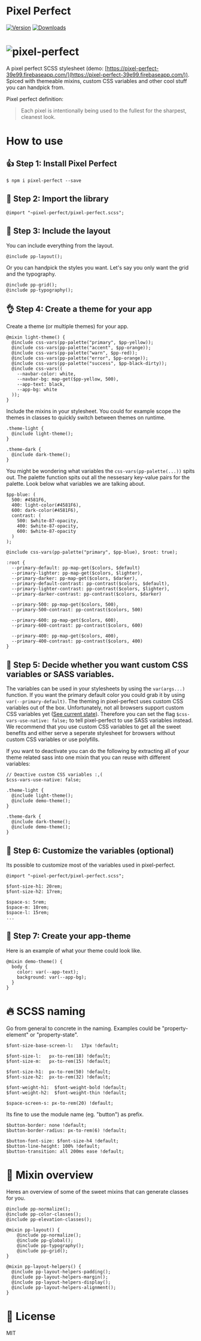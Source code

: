 # Pixel Perfect
[![Version](https://img.shields.io/npm/v/pixel-perfect.svg)](https://www.npmjs.com/package/pixel-perfect) [![Downloads](https://img.shields.io/npm/dt/pixel-perfect.svg)](https://www.npmjs.com/package/pixel-perfect)

# ![pixel-perfect](https://github.com/andreasbm/pixel-perfect/raw/master/logo.svg?sanitize=true)

A pixel perfect SCSS stylesheet (demo: [https://pixel-perfect-39e99.firebaseapp.com/](https://pixel-perfect-39e99.firebaseapp.com/)). Spiced with themeable mixins, custom CSS variables and other cool stuff you can handpick from.

Pixel perfect definition:

> Each pixel is intentionally being used to the fullest for the sharpest, cleanest look.

# How to use

## 👍 Step 1: Install Pixel Perfect

```
$ npm i pixel-perfect --save
```

## 🙌 Step 2: Import the library
```
@import "~pixel-perfect/pixel-perfect.scss";
```

## 👏 Step 3: Include the layout

You can include everything from the layout.

```
@include pp-layout();
```

Or you can handpick the styles you want. Let's say you only want the grid and the typography.
```
@include pp-grid();
@include pp-typography();
```

## 👌 Step 4: Create a theme for your app

Create a theme (or multiple themes) for your app.
```
@mixin light-theme() {
  @include css-vars(pp-palette("primary", $pp-yellow));
  @include css-vars(pp-palette("accent", $pp-orange));
  @include css-vars(pp-palette("warn", $pp-red));
  @include css-vars(pp-palette("error", $pp-orange));
  @include css-vars(pp-palette("success", $pp-black-dirty));
  @include css-vars((
    --navbar-color: white,
    --navbar-bg: map-get($pp-yellow, 500),
    --app-text: black,
    --app-bg: white
  ));
}
```

Include the mixins in your stylesheet. You could for example scope the themes in classes to quickly switch between themes on runtime.

```
.theme-light {
  @include light-theme();
}

.theme-dark {
  @include dark-theme();
}
```

You might be wondering what variables the `css-vars(pp-palette(...))` spits out. The palette function spits out all the nessesary key-value pairs for the palette. Look below what variables we are talking about.

```
$pp-blue: (
  500: #4581F6,
  400: light-color(#4581F6),
  600: dark-color(#4581F6),
  contrast: (
    500: $white-87-opacity,
    400: $white-87-opacity,
    600: $white-87-opacity
  )
);

@include css-vars(pp-palette("primary", $pp-blue), $root: true);

:root {
  --primary-default: pp-map-get($colors, $default)
  --primary-lighter: pp-map-get($colors, $lighter),
  --primary-darker: pp-map-get($colors, $darker),
  --primary-default-contrast: pp-contrast($colors, $default),
  --primary-lighter-contrast: pp-contrast($colors, $lighter),
  --primary-darker-contrast: pp-contrast($colors, $darker)
  
  --primary-500: pp-map-get($colors, 500),
  --primary-500-contrast: pp-contrast($colors, 500)
  
  --primary-600: pp-map-get($colors, 600),
  --primary-600-contrast: pp-contrast($colors, 600)
  
  --primary-400: pp-map-get($colors, 400),
  --primary-400-contrast: pp-contrast($colors, 400)
}
```

## 🤘 Step 5: Decide whether you want custom CSS variables or SASS variables.

The variables can be used in your stylesheets by using the `var(args...)` function. If you want the primary default color you could grab it by using `var(--primary-default)`. The theming in pixel-perfect uses custom CSS variables out of the box. Unfortunately, not all browsers support custom CSS variables yet ([See current state](http://caniuse.com/#feat=css-variables)). Therefore you can set the flag `$css-vars-use-native: false;` to tell pixel-perfect to use SASS variables instead. We recommend that you use custom CSS variables to get all the sweet benefits and either serve a seperate stylesheet for browsers without custom CSS variables or use polyfills.

If you want to deactivate you can do the following by extracting all of your theme related sass into one mixin that you can reuse with different variables:

```
// Deactive custom CSS variables :,(
$css-vars-use-native: false;

.theme-light {
  @include light-theme();
  @include demo-theme();
}

.theme-dark {
  @include dark-theme();
  @include demo-theme();
}
```

## 💪 Step 6: Customize the variables (optional)

Its possible to customize most of the variables used in pixel-perfect.

```
@import "~pixel-perfect/pixel-perfect.scss";

$font-size-h1: 20rem;
$font-size-h2: 17rem;

$space-s: 5rem;
$space-m: 10rem;
$space-l: 15rem;
...
```

## 👊 Step 7: Create your app-theme

Here is an example of what your theme could look like.

```
@mixin demo-theme() {
  body {
    color: var(--app-text);
    background: var(--app-bg);
  }
}
```

# 🔥 SCSS naming

Go from general to concrete in the naming. Examples could be "property-element" or "property-state".

```
$font-size-base-screen-l:   17px !default;

$font-size-l:   px-to-rem(18) !default;
$font-size-m:   px-to-rem(15) !default; 

$font-size-h1:  px-to-rem(50) !default;
$font-size-h2:  px-to-rem(32) !default;

$font-weight-h1:  $font-weight-bold !default;
$font-weight-h2:  $font-weight-thin !default;

$space-screen-s: px-to-rem(20) !default;

```

Its fine to use the module name (eg. "button") as prefix. 
```
$button-border: none !default;
$button-border-radius: px-to-rem(6) !default;

$button-font-size: $font-size-h4 !default;
$button-line-height: 100% !default;
$button-transition: all 200ms ease !default;
```

# 🚀 Mixin overview

Heres an overview of some of the sweet mixins that can generate classes for you.

```
@include pp-normalize();
@include pp-color-classes();
@include pp-elevation-classes();

@mixin pp-layout() {
	@include pp-normalize();
	@include pp-global();
	@include pp-typography();
	@include pp-grid();
}

@mixin pp-layout-helpers() {
  @include pp-layout-helpers-padding();
  @include pp-layout-helpers-margin();
  @include pp-layout-helpers-display();
  @include pp-layout-helpers-alignment();
}
```

# 🌈 License

MIT